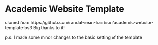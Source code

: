 <h1>Academic Website Template</h1>

<p> cloned from https://github.com/randal-sean-harrison/academic-website-template-bs3 Big thanks to it!<p>
  
<p> p.s. I made some minor changes to the basic setting of the template <p>
